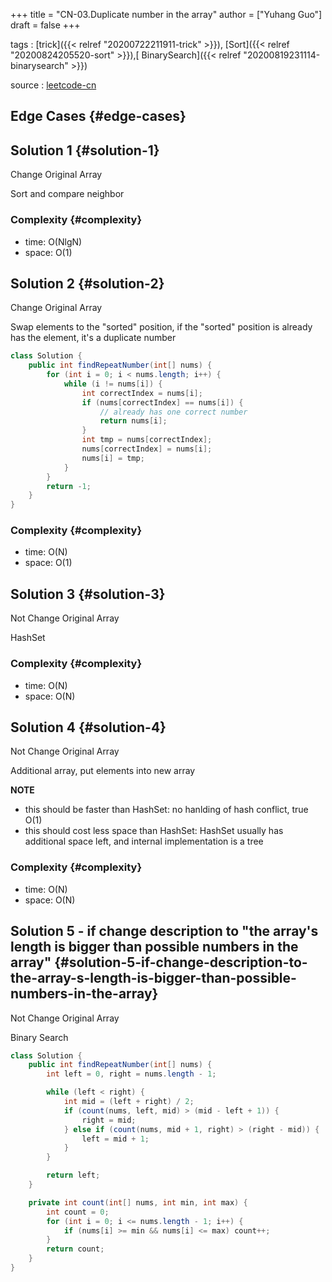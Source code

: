 +++
title = "CN-03.Duplicate number in the array"
author = ["Yuhang Guo"]
draft = false
+++

tags
: [trick]({{< relref "20200722211911-trick" >}}), [Sort]({{< relref "20200824205520-sort" >}}),[ BinarySearch]({{< relref "20200819231114-binarysearch" >}})

source
: [leetcode-cn](https://leetcode-cn.com/problems/shu-zu-zhong-zhong-fu-de-shu-zi-lcof/)


## Edge Cases {#edge-cases}


## Solution 1 {#solution-1}

Change Original Array

Sort and compare neighbor


### Complexity {#complexity}

-   time: O(NlgN)
-   space: O(1)


## Solution 2 {#solution-2}

Change Original Array

Swap elements to the "sorted" position, if the "sorted" position is already has the element, it's a duplicate number

```java
class Solution {
    public int findRepeatNumber(int[] nums) {
        for (int i = 0; i < nums.length; i++) {
            while (i != nums[i]) {
                int correctIndex = nums[i];
                if (nums[correctIndex] == nums[i]) {
                    // already has one correct number
                    return nums[i];
                }
                int tmp = nums[correctIndex];
                nums[correctIndex] = nums[i];
                nums[i] = tmp;
            }
        }
        return -1;
    }
}
```


### Complexity {#complexity}

-   time: O(N)
-   space: O(1)


## Solution 3 {#solution-3}

Not Change Original Array

HashSet


### Complexity {#complexity}

-   time: O(N)
-   space: O(N)


## Solution 4 {#solution-4}

Not Change Original Array

Additional array, put elements into new array

****NOTE****

-   this should be faster than HashSet: no hanlding of hash conflict, true O(1)
-   this should cost less space than HashSet: HashSet usually has additional space left, and internal implementation is a tree


### Complexity {#complexity}

-   time: O(N)
-   space: O(N)


## Solution 5 - if change description to "the array's length is bigger than possible numbers in the array" {#solution-5-if-change-description-to-the-array-s-length-is-bigger-than-possible-numbers-in-the-array}

Not Change Original Array

Binary Search

```java
class Solution {
    public int findRepeatNumber(int[] nums) {
        int left = 0, right = nums.length - 1;

        while (left < right) {
            int mid = (left + right) / 2;
            if (count(nums, left, mid) > (mid - left + 1)) {
                right = mid;
            } else if (count(nums, mid + 1, right) > (right - mid)) {
                left = mid + 1;
            }
        }

        return left;
    }

    private int count(int[] nums, int min, int max) {
        int count = 0;
        for (int i = 0; i <= nums.length - 1; i++) {
            if (nums[i] >= min && nums[i] <= max) count++;
        }
        return count;
    }
}
```
